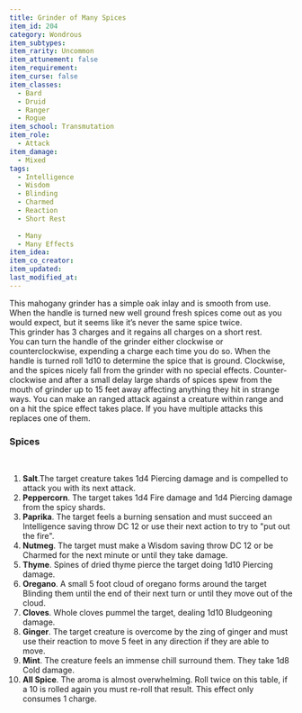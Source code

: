 ```yaml
---
title: Grinder of Many Spices
item_id: 204
category: Wondrous
item_subtypes: 
item_rarity: Uncommon
item_attunement: false
item_requirement: 
item_curse: false
item_classes: 
  - Bard
  - Druid
  - Ranger
  - Rogue
item_school: Transmutation
item_role: 
  - Attack
item_damage: 
  - Mixed
tags:
  - Intelligence
  - Wisdom
  - Blinding
  - Charmed
  - Reaction
  - Short Rest
  
  - Many
  - Many Effects
item_idea: 
item_co_creator: 
item_updated: 
last_modified_at: 
---
```


This mahogany grinder has a simple oak inlay and is smooth from use. When the handle is turned new well ground fresh spices come out as you would expect, but it seems like it’s never the same spice twice.  
This grinder has 3 charges and it regains all charges on a short rest.  
You can turn the handle of the grinder either clockwise or counterclockwise, expending a charge each time you do so. When the handle is turned roll 1d10 to determine the spice that is ground. Clockwise, and the spices nicely fall from the grinder with no special effects. Counter-clockwise and after a small delay large shards of spices spew from the mouth of grinder up to 15 feet away affecting anything they hit in strange ways. You can make an ranged attack against a creature within range and on a hit the spice effect takes place. If you have multiple attacks this replaces one of them.

<!--excerpt-->
### Spices
<br />

1. **Salt**.The target creature takes 1d4 Piercing damage and is compelled to attack you with its next attack.
2. **Peppercorn**. The target takes 1d4 Fire damage and 1d4 Piercing damage from the spicy shards.
3. **Paprika**. The target feels a burning sensation and must succeed an Intelligence saving throw DC 12 or use their next action to try to "put out the fire".
4. **Nutmeg**. The target must make a Wisdom saving throw DC 12 or be Charmed for the next minute or until they take damage.
5. **Thyme**. Spines of dried thyme pierce the target doing 1d10 Piercing damage.
6. **Oregano**. A small 5 foot cloud of oregano forms around the target Blinding them until the end of their next turn or until they move out of the cloud.
7. **Cloves**. Whole cloves pummel the target, dealing 1d10 Bludgeoning damage.
8. **Ginger**. The target creature is overcome by the zing of ginger and must use their reaction to move 5 feet in any direction if they are able to move.
9. **Mint**. The creature feels an immense chill surround them. They take 1d8 Cold damage.
10. **All Spice**. The aroma is almost overwhelming. Roll twice on this table, if a 10 is rolled again you must re-roll that result. This effect only consumes 1 charge.
